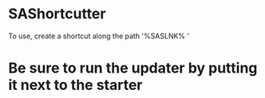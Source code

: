 # SAShortcutter
  To use, create a shortcut along the path '%SASLNK% <login> <password>' 
# Be sure to run the updater by putting it next to the starter
